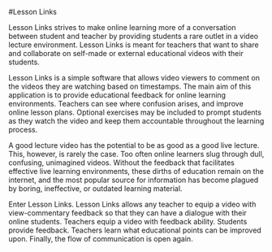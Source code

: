 #Lesson Links

Lesson Links strives to make online learning more of a conversation between student and teacher by providing students a rare outlet in a video lecture environment. Lesson Links is meant for teachers that want to share and collaborate on self-made or external educational videos with their students.

Lesson Links is a simple software that allows video viewers to comment on the videos they are watching based on timestamps. The main aim of this application is to provide educational feedback for online learning environments. Teachers can see where confusion arises, and improve online lesson plans. Optional exercises may be included to prompt students as they watch the video and keep them accountable throughout the learning process. 

A good lecture video has the potential to be as good as a good live lecture. This, however, is rarely the case. Too often online learners slug through dull, confusing, unimagined videos. Without the  feedback that facilitates effective live learning environments, these dirths of education remain on the internet, and the most popular source for information has become plagued by boring, ineffective, or outdated learning material. 

Enter Lesson Links. Lesson Links allows any teacher to equip a video with view-commentary feedback so that they can have a dialogue with their online students. Teachers equip a video with feedback ability. Students provide feedback. Teachers learn what educational points can be improved upon. Finally, the flow of communication is open again. 
